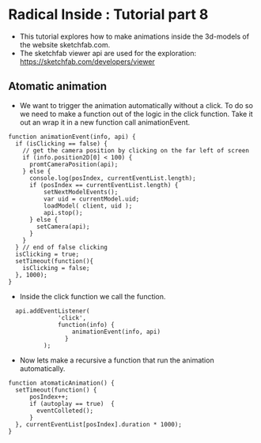 # Radical Inside : Tutorial part 8

- This tutorial explores how to make animations inside the 3d-models of the website sketchfab.com.
- The sketchfab viewer api are used for the exploration: https://sketchfab.com/developers/viewer

## Atomatic animation
-  We want to trigger the animation automatically without a click. To do so we need to make a function out of the logic in the click function. Take it out an wrap it in a new function call animationEvent.
```
function animationEvent(info, api) {
  if (isClicking == false) {
    // get the camera position by clicking on the far left of screen
    if (info.position2D[0] < 100) {
      promtCameraPosition(api);
    } else {
      console.log(posIndex, currentEventList.length);
      if (posIndex == currentEventList.length) {
          setNextModelEvents();
          var uid = currentModel.uid;
          loadModel( client, uid );
          api.stop();
      } else {
        setCamera(api);
      }
    }
  } // end of false clicking
  isClicking = true;
  setTimeout(function(){
    isClicking = false;
  }, 1000);
}
```
- Inside the click function we call the function.
```
  api.addEventListener(
              'click',
              function(info) {
                  animationEvent(info, api)
                }
          );
```
- Now lets make a recursive a function that run the animation automatically.
```
function atomaticAnimation() {
  setTimeout(function() {
      posIndex++;
      if (autoplay == true)  {
        eventColleted();
      }
  }, currentEventList[posIndex].duration * 1000);
}
```
